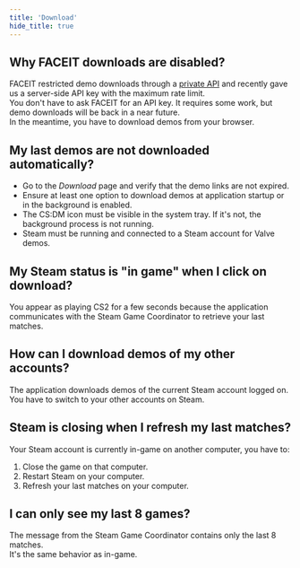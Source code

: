 ```yaml
---
title: 'Download'
hide_title: true
---
```


## Why FACEIT downloads are disabled?

FACEIT restricted demo downloads through a [private API](https://docs.faceit.com/getting-started/Guides/download-api) and recently gave us a server-side API key with the maximum rate limit.  
You don't have to ask FACEIT for an API key. It requires some work, but demo downloads will be back in a near future.  
In the meantime, you have to download demos from your browser.

## My last demos are not downloaded automatically?

- Go to the _Download_ page and verify that the demo links are not expired.
- Ensure at least one option to download demos at application startup or in the background is enabled.
- The CS:DM icon must be visible in the system tray. If it's not, the background process is not running.
- Steam must be running and connected to a Steam account for Valve demos.

## My Steam status is "in game" when I click on download?

You appear as playing CS2 for a few seconds because the application communicates with the Steam Game Coordinator to
retrieve your last matches.

## How can I download demos of my other accounts?

The application downloads demos of the current Steam account logged on.  
You have to switch to your other accounts on Steam.

## Steam is closing when I refresh my last matches?

Your Steam account is currently in-game on another computer, you have to:

1. Close the game on that computer.
2. Restart Steam on your computer.
3. Refresh your last matches on your computer.

## I can only see my last 8 games?

The message from the Steam Game Coordinator contains only the last 8 matches.  
It's the same behavior as in-game.
